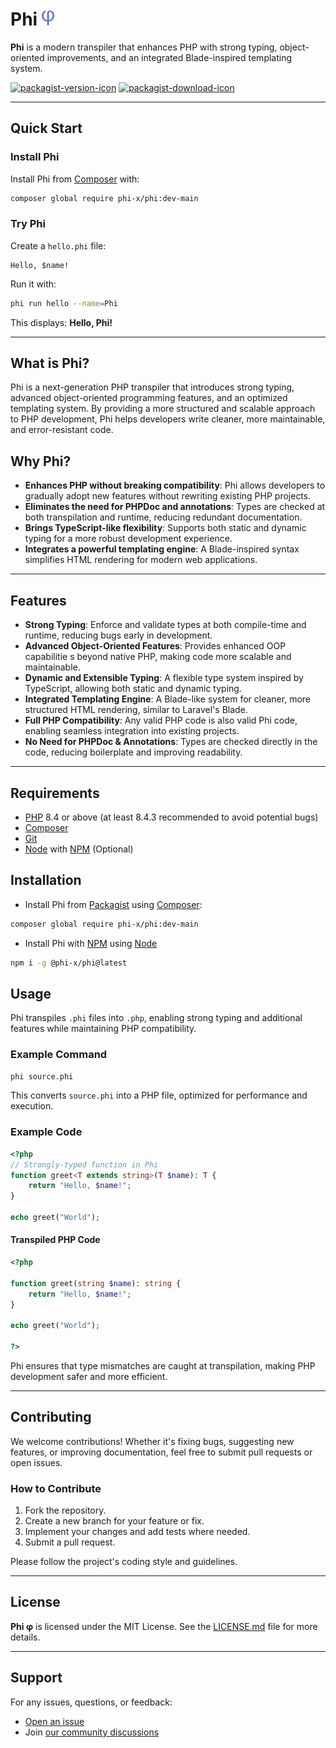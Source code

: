 # Phi <a href="https://phi-x.github.io" title="Phi"><img src="https://github.com/phi-x/art/blob/HEAD/phi-logo.svg?raw=true" alt="φ" height="24"/></a>
**Phi** is a modern transpiler that enhances PHP with strong typing,
object-oriented improvements, and an integrated Blade-inspired templating system.

[![packagist-version-icon]][packagist-version-link]
[![packagist-download-icon]][packagist-download-link]

---

## Quick Start

### Install Phi

Install Phi from [Composer](https://getcomposer.org) with:

```sh
composer global require phi-x/phi:dev-main
```

### Try Phi

Create a `hello.phi` file:

```phi
Hello, $name!
```

Run it with:

```sh
phi run hello --name=Phi
```

This displays: **Hello, Phi!**

---

## What is Phi?

Phi is a next-generation PHP transpiler that introduces strong typing,
advanced object-oriented programming features, and an optimized templating system.
By providing a more structured and scalable approach to PHP development,
Phi helps developers write cleaner, more maintainable, and error-resistant code.

## Why Phi?

- **Enhances PHP without breaking compatibility**: Phi allows developers to gradually
adopt new features without rewriting existing PHP projects.
- **Eliminates the need for PHPDoc and annotations**: Types are checked at both transpilation
and runtime, reducing redundant documentation.
- **Brings TypeScript-like flexibility**: Supports both static and dynamic typing
for a more robust development experience.
- **Integrates a powerful templating engine**: A Blade-inspired syntax simplifies
HTML rendering for modern web applications.

---

## Features

- **Strong Typing**: Enforce and validate types at both compile-time and runtime,
reducing bugs early in development.
- **Advanced Object-Oriented Features**: Provides enhanced OOP capabilitie
s beyond native PHP, making code more scalable and maintainable.
- **Dynamic and Extensible Typing**: A flexible type system inspired by TypeScript,
allowing both static and dynamic typing.
- **Integrated Templating Engine**: A Blade-like system for cleaner,
more structured HTML rendering, similar to Laravel's Blade.
- **Full PHP Compatibility**: Any valid PHP code is also valid Phi code,
enabling seamless integration into existing projects.
- **No Need for PHPDoc & Annotations**: Types are checked directly in the code,
reducing boilerplate and improving readability.

---

## Requirements

- [PHP](https://php.net/) 8.4 or above
(at least 8.4.3 recommended to avoid potential bugs)
- [Composer](https://getcomposer.org/)
- [Git](https://git-scm.com/)
- [Node](https://nodejs.org/) with [NPM](https://npmjs.com/) (Optional)

## Installation

- Install Phi from [Packagist](https://packagist.org/packages/ske/bin) using [Composer](https://getcomposer.org):

```sh
composer global require phi-x/phi:dev-main
```

- Install Phi with [NPM](https://npmjs.com/package/phi-x/phi) using [Node](https://nodejs.org/)

```bash
npm i -g @phi-x/phi@latest
```

## Usage

Phi transpiles `.phi` files into `.php`, enabling strong typing and additional
features while maintaining PHP compatibility.

### Example Command

```sh
phi source.phi
```

This converts `source.phi` into a PHP file, optimized for performance and execution.

### Example Code

```php
<?php
// Strongly-typed function in Phi
function greet<T extends string>(T $name): T {
    return "Hello, $name!";
}

echo greet("World");
```

#### Transpiled PHP Code

```php
<?php

function greet(string $name): string {
    return "Hello, $name!";
}

echo greet("World");

?>
```

Phi ensures that type mismatches are caught at transpilation,
making PHP development safer and more efficient.

---

## Contributing

We welcome contributions! Whether it's fixing bugs, suggesting new features,
or improving documentation, feel free to submit pull requests or open issues.

### How to Contribute

1. Fork the repository.
2. Create a new branch for your feature or fix.
3. Implement your changes and add tests where needed.
4. Submit a pull request.

Please follow the project's coding style and guidelines.

---

## License

**Phi φ** is licensed under the MIT License.
See the [LICENSE.md](LICENSE.md) file for more details.

---

## Support

For any issues, questions, or feedback:

- [Open an issue](https://github.com/phi-x/phi/issues/new/choose)
- Join [our community discussions](https://github.com/phi-x/phi/discussions)

[packagist-version-icon]: https://img.shields.io/packagist/v/phi-x/phi
[packagist-version-link]: https://packagist.org/packages/phi-x/phi "Phi Releases"

[packagist-download-icon]: https://img.shields.io/packagist/dt/phi-x/phi
[packagist-download-link]: https://packagist.org/packages/phi-x/phi "Phi Downloads"
